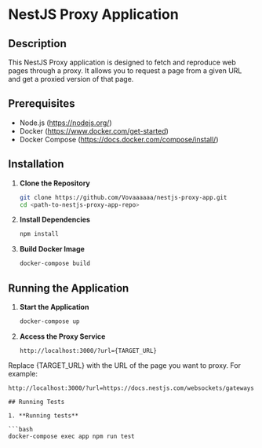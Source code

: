 # NestJS Proxy Application

## Description

This NestJS Proxy application is designed to fetch and reproduce web pages through a proxy. 
It allows you to request a page from a given URL and get a proxied version of that page.

## Prerequisites

- Node.js (https://nodejs.org/)
- Docker (https://www.docker.com/get-started)
- Docker Compose (https://docs.docker.com/compose/install/)

## Installation

1. **Clone the Repository**

   ```bash
   git clone https://github.com/Vovaaaaaa/nestjs-proxy-app.git
   cd <path-to-nestjs-proxy-app-repo>

2. **Install Dependencies**

   ```bash
   npm install

3. **Build Docker Image**

   ```bash
   docker-compose build

## Running the Application

1. **Start the Application**

   ```bash
   docker-compose up

2. **Access the Proxy Service**

   ```http
   http://localhost:3000/?url={TARGET_URL}

  Replace {TARGET_URL} with the URL of the page you want to proxy. For example:

   ```http
   http://localhost:3000/?url=https://docs.nestjs.com/websockets/gateways

## Running Tests

1. **Running tests**

   ```bash
   docker-compose exec app npm run test





